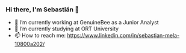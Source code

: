 ### Hi there, I'm Sebastián 👋

- 🔭 I’m currently working at GenuineBee as a Junior Analyst
- 🌱 I’m currently studying at ORT University
- 📫 How to reach me: https://www.linkedin.com/in/sebastian-mela-10800a202/
